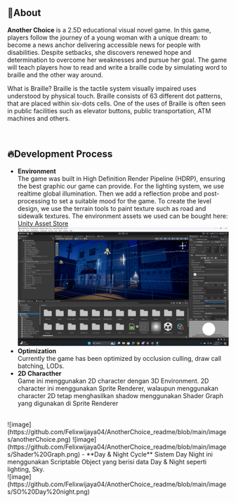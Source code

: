 ## 🔴About
**Another Choice** is a 2.5D educational visual novel game. In this game, players follow the journey of a young woman with a unique dream: to become a news anchor delivering accessible news for people with disabilities. Despite setbacks, she discovers renewed hope and determination to overcome her weaknesses and pursue her goal. The game will teach players how to read and write a braille code by simulating word to braille and the other way around. 

What is Braille? Braille is the tactile system visually impaired uses understood by physical touch​. Braille consists of 63 different dot patterns, that are placed within six-dots cells. One of the uses of Braille is often seen in public facilities such as elevator buttons, public transportation, ATM machines and others.

<br>

## 🔥Development Process
- **Environment** <br> The game was built in High Definition Render Pipeline (HDRP), ensuring the best graphic our game can provide. For the lighting system, we use realtime global illumination. Then we add a reflection probe and post-processing to set a suitable mood for the game. To create the level design, we use the terrain tools to paint texture such as road and sidewalk textures. The environment assets we used can be bought here: [Unity Asset Store](https://assetstore.unity.com/packages/3d/environments/urban/tokyo-street-228474)
![image](https://github.com/Felixwijaya04/AnotherChoice_readme/blob/main/images/Screenshot%20(539).png)
- **Optimization** <br> Currently the game has been optimized by occlusion culling, draw call batching, LODs.
- **2D Characther** <br> Game ini menggunakan 2D character dengan 3D Environment. 2D character ini menggunakan Sprite Renderer, walaupun menggunakan character 2D tetap menghasilkan shadow menggunakan Shader Graph yang digunakan di Sprite Renderer
<br>
![image](https://github.com/Felixwijaya04/AnotherChoice_readme/blob/main/images/anotherChoice.png) ![image](https://github.com/Felixwijaya04/AnotherChoice_readme/blob/main/images/Shader%20Graph.png)
- **Day & Night Cycle** Sistem Day Night ini menggunakan Scriptable Object yang berisi data Day & Night seperti lighting, Sky.
<br>
![image](https://github.com/Felixwijaya04/AnotherChoice_readme/blob/main/images/SO%20Day%20night.png)


